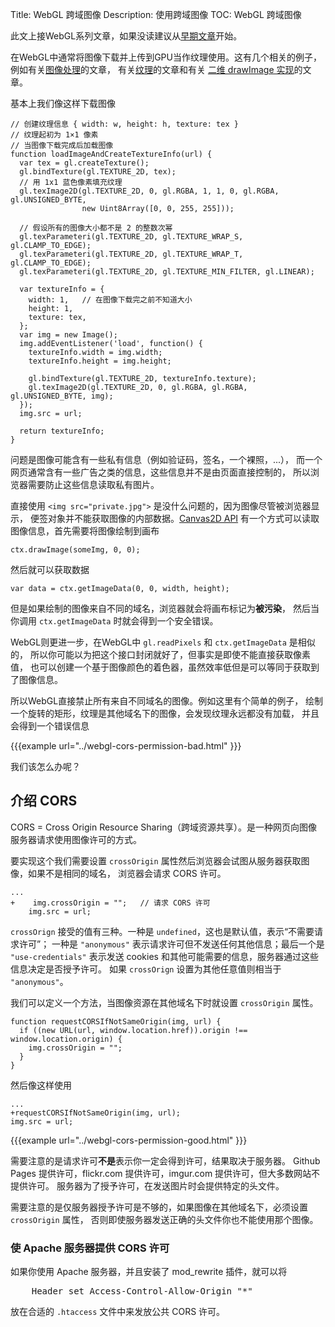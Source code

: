 Title: WebGL 跨域图像
Description: 使用跨域图像
TOC: WebGL 跨域图像


此文上接WebGL系列文章，如果没读建议从[早期文章](webgl-fundamentals.html)开始。

在WebGL中通常将图像下载并上传到GPU当作纹理使用。这有几个相关的例子，
例如有关[图像处理](webgl-image-processing.html)的文章，
有关[纹理](webgl-3d-textures.html)的文章和有关
[二维 drawImage 实现](webgl-2d-drawimage.html)的文章。

基本上我们像这样下载图像

    // 创建纹理信息 { width: w, height: h, texture: tex }
    // 纹理起初为 1×1 像素
    // 当图像下载完成后加载图像
    function loadImageAndCreateTextureInfo(url) {
      var tex = gl.createTexture();
      gl.bindTexture(gl.TEXTURE_2D, tex);
      // 用 1x1 蓝色像素填充纹理
      gl.texImage2D(gl.TEXTURE_2D, 0, gl.RGBA, 1, 1, 0, gl.RGBA, gl.UNSIGNED_BYTE,
                    new Uint8Array([0, 0, 255, 255]));

      // 假设所有的图像大小都不是 2 的整数次幂
      gl.texParameteri(gl.TEXTURE_2D, gl.TEXTURE_WRAP_S, gl.CLAMP_TO_EDGE);
      gl.texParameteri(gl.TEXTURE_2D, gl.TEXTURE_WRAP_T, gl.CLAMP_TO_EDGE);
      gl.texParameteri(gl.TEXTURE_2D, gl.TEXTURE_MIN_FILTER, gl.LINEAR);

      var textureInfo = {
        width: 1,   // 在图像下载完之前不知道大小
        height: 1,
        texture: tex,
      };
      var img = new Image();
      img.addEventListener('load', function() {
        textureInfo.width = img.width;
        textureInfo.height = img.height;

        gl.bindTexture(gl.TEXTURE_2D, textureInfo.texture);
        gl.texImage2D(gl.TEXTURE_2D, 0, gl.RGBA, gl.RGBA, gl.UNSIGNED_BYTE, img);
      });
      img.src = url;

      return textureInfo;
    }

问题是图像可能含有一些私有信息（例如验证码，签名，一个裸照，...），
而一个网页通常含有一些广告之类的信息，这些信息并不是由页面直接控制的，
所以浏览器需要防止这些信息读取私有图片。

直接使用 `<img src="private.jpg">` 是没什么问题的，因为图像尽管被浏览器显示，
便签对象并不能获取图像的内部数据。[Canvas2D API](https://developer.mozilla.org/en-US/docs/Web/API/CanvasRenderingContext2D)
有一个方式可以读取图像信息，首先需要将图像绘制到画布

    ctx.drawImage(someImg, 0, 0);

然后就可以获取数据

    var data = ctx.getImageData(0, 0, width, height);

但是如果绘制的图像来自不同的域名，浏览器就会将画布标记为**被污染**，
然后当你调用 `ctx.getImageData` 时就会得到一个安全错误。

WebGL则更进一步，在WebGL中 `gl.readPixels` 和 `ctx.getImageData` 是相似的，
所以你可能以为把这个接口封闭就好了，但事实是即使不能直接获取像素值，
也可以创建一个基于图像颜色的着色器，虽然效率低但是可以等同于获取到了图像信息。

所以WebGL直接禁止所有来自不同域名的图像。例如这里有个简单的例子，
绘制一个旋转的矩形，纹理是其他域名下的图像，会发现纹理永远都没有加载，
并且会得到一个错误信息

{{{example url="../webgl-cors-permission-bad.html" }}}

我们该怎么办呢？

## 介绍 CORS

CORS = Cross Origin Resource Sharing（跨域资源共享）。是一种网页向图像服务器请求使用图像许可的方式。

要实现这个我们需要设置 `crossOrigin` 属性然后浏览器会试图从服务器获取图像，如果不是相同的域名，
浏览器会请求 CORS 许可。


    ...
    +    img.crossOrigin = "";   // 请求 CORS 许可
        img.src = url;

`crossOrign` 接受的值有三种。一种是 `undefined`，这也是默认值，表示“不需要请求许可”；
一种是 `"anonymous"` 表示请求许可但不发送任何其他信息；最后一个是 `"use-credentials"`
表示发送 cookies 和其他可能需要的信息，服务器通过这些信息决定是否授予许可。
如果 `crossOrign` 设置为其他任意值则相当于 `"anonymous"`。

我们可以定义一个方法，当图像资源在其他域名下时就设置 `crossOrigin` 属性。

    function requestCORSIfNotSameOrigin(img, url) {
      if ((new URL(url, window.location.href)).origin !== window.location.origin) {
        img.crossOrigin = "";
      }
    }

然后像这样使用

    ...
    +requestCORSIfNotSameOrigin(img, url);
    img.src = url;


{{{example url="../webgl-cors-permission-good.html" }}}

需要注意的是请求许可**不是**表示你一定会得到许可，结果取决于服务器。
Github Pages 提供许可，flickr.com 提供许可，imgur.com 提供许可，但大多数网站不提供许可。
服务器为了授予许可，在发送图片时会提供特定的头文件。

需要注意的是仅服务器授予许可是不够的，如果图像在其他域名下，必须设置 `crossOrigin` 属性，
否则即使服务器发送正确的头文件你也不能使用那个图像。

<div class="webgl_bottombar">
<h3>使 Apache 服务器提供 CORS 许可</h3>
<p>如果你使用 Apache 服务器，并且安装了 mod_rewrite 插件，就可以将</p>
<pre class="prettyprint">
    Header set Access-Control-Allow-Origin "*"
</pre>
<p>
放在合适的 <code>.htaccess</code> 文件中来发放公共 CORS 许可。
</p>
</div>

